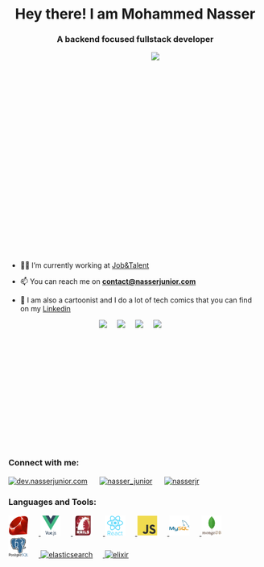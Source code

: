 <h1 align="center">Hey there! I am Mohammed Nasser</h1>
<h3 align="center">A backend focused fullstack developer</h3>
<div style="display: flex; justify-content: center; margin-left: 100px;">
  <img align="center" src="https://i.ibb.co/64NvYPp/Me-white-outline.png" height="400" style="margin-right: 20px" />
</div>

- 🧑‍💻 I’m currently working at [Job&Talent](https://www.linkedin.com/company/jobandtalent)

- 📫 You can reach me on **contact@nasserjunior.com**

- 🎨 I am also a cartoonist and I do a lot of tech comics that you can find on my <a href="https://linkedin.com/in/nasserjr">Linkedin</a>

<div style="display: flex; justify-content: center;">
<img align="center" src="https://i.ibb.co/L9m5PLQ/cookies1.png" height="250" style="margin-right: 20px" />
<img align="center" src="https://i.ibb.co/61wjK43/cookies2.png" height="250" style="margin-right: 20px" />
<img align="center" src="https://i.ibb.co/nzvKgQf/cookies3.png" height="250" style="margin-right: 20px" />
<img align="center" src="https://i.ibb.co/Jy95ykb/cookies4.png" height="250" style="margin-right: 20px" />
</div>
<h3 align="left">Connect with me:</h3>
<p align="left">
<a href="https://dev.to/dev.nasserjunior.com" target="blank"><img align="center" src="https://i.ibb.co/S0VRjwh/New-logo.png" alt="dev.nasserjunior.com" height="30" style="margin-right: 20px" /></a>
<a href="https://twitter.com/nasser_junior" target="blank"><img align="center" src="https://raw.githubusercontent.com/rahuldkjain/github-profile-readme-generator/master/src/images/icons/Social/twitter.svg" alt="nasser_junior" height="30" width="40" style="margin-right: 20px" /></a>
<a href="https://linkedin.com/in/nasserjr" target="blank"><img align="center" src="https://raw.githubusercontent.com/rahuldkjain/github-profile-readme-generator/master/src/images/icons/Social/linked-in-alt.svg" alt="nasserjr" height="30" width="40" style="margin-right: 20px" /></a>
</p>

<h3 align="left">Languages and Tools:</h3>
<p align="left">
<a href="https://www.ruby-lang.org/en/" target="_blank" rel="noreferrer"> <img src="https://raw.githubusercontent.com/devicons/devicon/master/icons/ruby/ruby-original.svg" alt="ruby" width="40" height="40" style="margin-right: 20px" style="margin-right: 20px"/> </a>
<a href="https://vuejs.org/" target="_blank" rel="noreferrer"> <img src="https://raw.githubusercontent.com/devicons/devicon/master/icons/vuejs/vuejs-original-wordmark.svg" alt="vuejs" width="40" height="40" style="margin-right: 20px"/> </a>
<a href="https://rubyonrails.org" target="_blank" rel="noreferrer"> <img src="https://raw.githubusercontent.com/devicons/devicon/master/icons/rails/rails-original-wordmark.svg" alt="rails" width="40" height="40" style="margin-right: 20px"/> </a>
<a href="https://reactjs.org/" target="_blank" rel="noreferrer"> <img src="https://raw.githubusercontent.com/devicons/devicon/master/icons/react/react-original-wordmark.svg" alt="react" width="40" height="40" style="margin-right: 20px"/> </a>
<a href="https://developer.mozilla.org/en-US/docs/Web/JavaScript" target="_blank" rel="noreferrer"> <img src="https://raw.githubusercontent.com/devicons/devicon/master/icons/javascript/javascript-original.svg" alt="javascript" width="40" height="40" style="margin-right: 20px"/> </a>
<a href="https://www.mysql.com/" target="_blank" rel="noreferrer"> <img src="https://raw.githubusercontent.com/devicons/devicon/master/icons/mysql/mysql-original-wordmark.svg" alt="mysql" width="40" height="40" style="margin-right: 20px"/> </a>
<a href="https://www.mongodb.com/" target="_blank" rel="noreferrer"> <img src="https://raw.githubusercontent.com/devicons/devicon/master/icons/mongodb/mongodb-original-wordmark.svg" alt="mongodb" width="40" height="40" style="margin-right: 20px"/> </a>
<a href="https://www.postgresql.org" target="_blank" rel="noreferrer"> <img src="https://raw.githubusercontent.com/devicons/devicon/master/icons/postgresql/postgresql-original-wordmark.svg" alt="postgresql" width="40" height="40" style="margin-right: 20px"/> </a>
<a href="https://www.elastic.co" target="_blank" rel="noreferrer"> <img src="https://www.vectorlogo.zone/logos/elastic/elastic-icon.svg" alt="elasticsearch" width="40" height="40" style="margin-right: 20px"/> </a> <a href="https://elixir-lang.org" target="_blank" rel="noreferrer"> <img src="https://www.vectorlogo.zone/logos/elixir-lang/elixir-lang-icon.svg" alt="elixir" width="40" height="40" style="margin-right: 20px"/> </a> 
</p>
